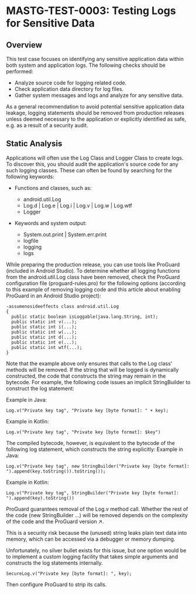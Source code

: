 # MASTG-TEST-0003: Testing Logs for Sensitive Data

## Overview

This test case focuses on identifying any sensitive application data within both system and application logs. The following checks should be performed:

- Analyze source code for logging related code.
- Check application data directory for log files.
- Gather system messages and logs and analyze for any sensitive data.

As a general recommendation to avoid potential sensitive application data leakage, logging statements should be removed from production releases unless deemed necessary to the application or explicitly identified as safe, e.g. as a result of a security audit.

## Static Analysis

Applications will often use the Log Class and Logger Class to create logs. To discover this, you should audit the application's source code for any such logging classes. These can often be found by searching for the following keywords:

- Functions and classes, such as:
  - android.util.Log
  - Log.d | Log.e | Log.i | Log.v | Log.w | Log.wtf
  - Logger

- Keywords and system output:
  - System.out.print | System.err.print
  - logfile
  - logging
  - logs

While preparing the production release, you can use tools like ProGuard (included in Android Studio). To determine whether all logging functions from the android.util.Log class have been removed, check the ProGuard configuration file (proguard-rules.pro) for the following options (according to this example of removing logging code and this article about enabling ProGuard in an Android Studio project):
```
-assumenosideeffects class android.util.Log
{
  public static boolean isLoggable(java.lang.String, int);
  public static int v(...);
  public static int i(...);
  public static int w(...);
  public static int d(...);
  public static int e(...);
  public static int wtf(...);
}
```
Note that the example above only ensures that calls to the Log class' methods will be removed. If the string that will be logged is dynamically constructed, the code that constructs the string may remain in the bytecode. For example, the following code issues an implicit StringBuilder to construct the log statement:

Example in Java:
```
Log.v("Private key tag", "Private key [byte format]: " + key);
```
Example in Kotlin:
```
Log.v("Private key tag", "Private key [byte format]: $key")
```
The compiled bytecode, however, is equivalent to the bytecode of the following log statement, which constructs the string explicitly:
Example in Java:
```
Log.v("Private key tag", new StringBuilder("Private key [byte format]: ").append(key.toString()).toString());
```
Example in Kotlin:
```
Log.v("Private key tag", StringBuilder("Private key [byte format]: ").append(key).toString())
```
ProGuard guarantees removal of the Log.v method call. Whether the rest of the code (new StringBuilder ...) will be removed depends on the complexity of the code and the ProGuard version ↗.

This is a security risk because the (unused) string leaks plain text data into memory, which can be accessed via a debugger or memory dumping.

Unfortunately, no silver bullet exists for this issue, but one option would be to implement a custom logging facility that takes simple arguments and constructs the log statements internally.
```
SecureLog.v("Private key [byte format]: ", key);
```

Then configure ProGuard to strip its calls.

